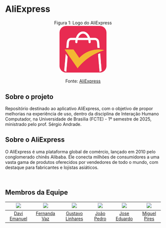 # AliExpress

<p align="center" > <font>Figura 1: Logo do AliExpress</font> <br><img style="border: 2px solid white; border-radius: 15%" src="docs/assets/aliexpress.png" width = 30%></p>

<p align="center" > <font>Fonte: <a href="https://play.google.com/store/apps/details?id=com.alibaba.aliexpresshd&hl=pt_BR">AliExpress</a></font> <br></p>

## Sobre o projeto
<p align="justify">

Repositório destinado ao aplicativo AliExpress, com o objetivo de propor melhorias na experiência de uso, dentro da disciplina de Interação Humano Computador, na Universidade de Brasilia (FCTE) - 1º semestre de 2025, ministrado pelo prof. Sérgio Andrade.
</p>

## Sobre o AliExpress 
<p align="justify">

O AliExpress é uma plataforma global de comércio, lançado em 2010 pelo conglomerado chinês Alibaba. Ele conecta milhões de consumidores a uma vasta gama de produtos oferecidos por vendedores de todo o mundo, com destaque para fabricantes e lojistas asiáticos.
</p>


<br>

## Membros da Equipe

| [![](https://avatars.githubusercontent.com/daviRolvr)](https://github.com/daviRolvr) | [![](https://avatars.githubusercontent.com/Fernandavazgit1)](https://github.com/Fernandavazgit1) | [![](https://avatars.githubusercontent.com/GustavoLinharess)](https://github.com/GustavoLinharess) | [![](https://avatars.githubusercontent.com/johnaopedro)](https://github.com/johnaopedro) | [![](https://avatars.githubusercontent.com/jevprado)](https://github.com/jevprado) | [![](https://avatars.githubusercontent.com/miguelpiresgomes25)](https://github.com/miguelpiresgomes25) | 
|:-------------------------------------------------------------:|:-------------------------------------------------------------:|:-----------------------------------------------------------:|:-----------------------------------------------------------:|:-----------------------------------------------------------:|:-----------------------------------------------------------:|
| [Davi Emanuel](https://github.com/daviRolvr) | [Fernanda Vaz](https://github.com/Fernandavazgit1) | [Gustavo Linhares](https://github.com/GustavoLinharess) | [João Pedro](https://github.com/johnaopedro) | [Jose Eduardo](https://github.com/jevprado) | [Miguel Pires](https://github.com/miguelpiresgomes25) 
<br>

